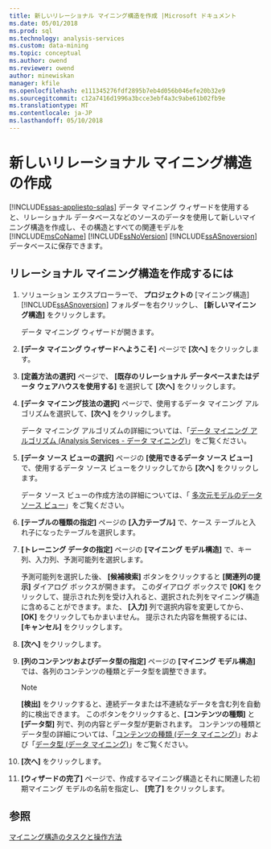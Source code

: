 ```yaml
---
title: 新しいリレーショナル マイニング構造を作成 |Microsoft ドキュメント
ms.date: 05/01/2018
ms.prod: sql
ms.technology: analysis-services
ms.custom: data-mining
ms.topic: conceptual
ms.author: owend
ms.reviewer: owend
author: minewiskan
manager: kfile
ms.openlocfilehash: e111345276fdf2895b7eb4d056b046efe20b32e9
ms.sourcegitcommit: c12a7416d1996a3bcce3ebf4a3c9abe61b02fb9e
ms.translationtype: MT
ms.contentlocale: ja-JP
ms.lasthandoff: 05/10/2018
---
```

# <a name="create-a-new-relational-mining-structure"></a>新しいリレーショナル マイニング構造の作成
[!INCLUDE[ssas-appliesto-sqlas](../../includes/ssas-appliesto-sqlas.md)]
  データ マイニング ウィザードを使用すると、リレーショナル データベースなどのソースのデータを使用して新しいマイニング構造を作成し、その構造とすべての関連モデルを [!INCLUDE[msCoName](../../includes/msconame-md.md)] [!INCLUDE[ssNoVersion](../../includes/ssnoversion-md.md)] [!INCLUDE[ssASnoversion](../../includes/ssasnoversion-md.md)] データベースに保存できます。  
  
## <a name="to-create-a-relational-mining-structure"></a>リレーショナル マイニング構造を作成するには  
  
1.  ソリューション エクスプローラーで、 **プロジェクトの** [マイニング構造] [!INCLUDE[ssASnoversion](../../includes/ssasnoversion-md.md)] フォルダーを右クリックし、 **[新しいマイニング構造]** をクリックします。  
  
     データ マイニング ウィザードが開きます。  
  
2.  **[データ マイニング ウィザードへようこそ]** ページで **[次へ]** をクリックします。  
  
3.  **[定義方法の選択]** ページで、 **[既存のリレーショナル データベースまたはデータ ウェアハウスを使用する]** を選択して **[次へ]** をクリックします。  
  
4.  **[データ マイニング技法の選択]** ページで、使用するデータ マイニング アルゴリズムを選択して、**[次へ]** をクリックします。  
  
     データ マイニング アルゴリズムの詳細については、「[データ マイニング アルゴリズム (Analysis Services - データ マイニング)](../../analysis-services/data-mining/data-mining-algorithms-analysis-services-data-mining.md)」をご覧ください。  
  
5.  **[データ ソース ビューの選択]** ページの **[使用できるデータ ソース ビュー]** で、使用するデータ ソース ビューをクリックしてから **[次へ]** をクリックします。  
  
     データ ソース ビューの作成方法の詳細については、「 [多次元モデルのデータ ソース ビュー](../../analysis-services/multidimensional-models/data-source-views-in-multidimensional-models.md)」をご覧ください。  
  
6.  **[テーブルの種類の指定]** ページの **[入力テーブル]** で、ケース テーブルと入れ子になったテーブルを選択します。  
  
7.  **[トレーニング データの指定]** ページの **[マイニング モデル構造]** で、キー列、入力列、予測可能列を選択します。  
  
     予測可能列を選択した後、 **[候補検索]** ボタンをクリックすると **[関連列の提示]** ダイアログ ボックスが開きます。 このダイアログ ボックスで **[OK]** をクリックして、提示された列を受け入れると、選択された列をマイニング構造に含めることができます。また、 **[入力]** 列で選択内容を変更してから、 **[OK]** をクリックしてもかまいません。 提示された内容を無視するには、 **[キャンセル]** をクリックします。  
  
8.  **[次へ]** をクリックします。  
  
9. **[列のコンテンツおよびデータ型の指定]** ページの **[マイニング モデル構造]** では、各列のコンテンツの種類とデータ型を調整できます。  
  
    > [!NOTE]  
    >  **[検出]** をクリックすると、連続データまたは不連続なデータを含む列を自動的に検出できます。 このボタンをクリックすると、**[コンテンツの種類]** と **[データ型]** 列で、列の内容とデータ型が更新されます。 コンテンツの種類とデータ型の詳細については、「[コンテンツの種類 (データ マイニング)](../../analysis-services/data-mining/content-types-data-mining.md)」および「[データ型 (データ マイニング)](../../analysis-services/data-mining/data-types-data-mining.md)」をご覧ください。  
  
10. **[次へ]** をクリックします。  
  
11. **[ウィザードの完了]** ページで、作成するマイニング構造とそれに関連した初期マイニング モデルの名前を指定し、 **[完了]** をクリックします。  
  
## <a name="see-also"></a>参照  
 [マイニング構造のタスクと操作方法](../../analysis-services/data-mining/mining-structure-tasks-and-how-tos.md)  
  
  
